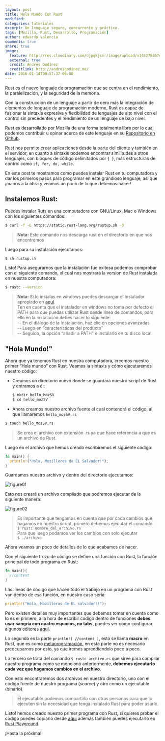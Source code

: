 ```yaml
---
layout: post
title: Hola Mundo Con Rust
modified:
categories: tutoriales
excerpt: Un lenguaje seguro, concurrente y práctico.
tags: [Mozilla, Rust, Desarrollo, Programación]
author: eduardo_valencia
comments: true
share: true
image:
  feature: http://res.cloudinary.com/djpqkjsmr/image/upload/v1452786574/MozSV/rust-banner.png
  external: true
  credit: Andrés Godínez
  creditlink: http://andresgodinez.me/  
date: 2016-01-14T09:57:37-06:00
---
```


Rust es el nuevo lenguaje de programación que se centra en el rendimiento, la paralelización, y la seguridad de la memoria.

Con la construcción de un lenguaje a partir de cero más la integración de elementos de lenguaje de programación moderno, Rust es capaz de fusionar la sintaxis expresiva y flexibilidad de lenguajes de alto nivel con el control sin precedentes y el rendimiento de un lenguaje de bajo nivel.

Rust es desarrollado por Mozilla de una forma totalmente libre por lo cual podemos contribuir u opinar acerca de este lenguaje en su [Repositorio en Github](https://github.com/rust-lang/rust).

Rust nos permite crear aplicaciones desde la parte del cliente y también en el servidor, en cuanto a sintaxis podemos encontrar similitudes a otros lenguajes, con bloques de código delimitados por `{ }`, más estructuras de control como `if, for, do, while`.

En este post te mostramos como puedes instalar Rust en tu computadora y dar los primeros pasos para programar en este grandioso lenguaje, asi que ¡manos a la obra y veamos un poco de lo que debemos hacer!

## Instalemos Rust:
Puedes instalar Ruts en una computadora con GNU/Linux, Mac o Windows con los siguientes comandos:

```bash
$ curl -f -L https://static.rust-lang.org/rustup.sh -O
```

> **Nota:** Este comando nos descarga rust en el directorio en que nos encontremos

Luego para su instalación ejecutamos:

```bash
$ sh rustup.sh
```

Listo! Para asegurarnos que la instalación fue exitosa podemos comprobar con el siguiente comando, el cual nos mostrará la version de Rust instalada en nuestra computadora:

```bash
$ rustc --version
```

> **Nota:** Si lo instalas en windows puedes descargar el instalador apropiado en [aquí][1].  
> Ten en cuenta que el instalador en windows no toma por defecto el PATH para que puedas utilizar Rust desde línea de comandos, para ello en la instalación debes hacer lo siguiente:  
> -- En el diálogo de la Instalación, haz clic en opciones avanzadas  
> -- Luego en “características del producto”  
> -- Seguido, la opción “añadir a PATH” e instalarlo en tu disco local.

## "Hola Mundo!"
Ahora que ya tenemos Rust en nuestra computadora, creemos nuestro primer “Hola mundo” con Rust. Veamos la sintaxis y cómo ejecutaremos nuestro código:

* Creamos un directorio nuevo donde se guardará nuestro script de Rust y entramos a él:

  ```bash
  $ mkdir hello_MozSV
  $ cd hello_mozSV
  ```

* Ahora creamos nuestro archivo fuente el cual contendrá el código, al que llamaremos `hello_mozSV.rs`

```bash
$ touch hello_MozSV.rs
```

> Se crea el archivo con extensión .rs ya que hace referencia a que es un archivo de Rust.

Luego en el archivo que hemos creado escribiremos el siguiente código:

```rust
fn main() {
  println!("Hola, Mozilleros de EL Salvador!");
}
```

Guardamos nuestro archivo y dentro del directorio ejecutamos:


![figure01](http://res.cloudinary.com/djpqkjsmr/image/upload/v1452792886/MozSV/tuto.png)

Esto nos creará un archivo compilado que podremos ejecutar de la siguiente manera:

![figure02](http://res.cloudinary.com/djpqkjsmr/image/upload/v1452792886/MozSV/tuto2.png)

>Es importante que tengamos en cuenta que por cada cambios que hagamos en nuestro script, primero debemos ejecutar el comando:  
> `$ rustc nombre_del_archivo.rs`  
> Para que luego podamos ver los cambios con solo ejecutar  
> `$ ./archivo`

Ahora veamos un poco de detalles de lo que acabamos de hacer.

Con el siguiente trozo de código se define una función con Rust, la función principal de todo programa en Rust:

```rust
fn main(){
  //content
}
```

Las líneas de codigo que hacen todo el trabajo en un programa con Rust van dentro de esa función, en nuestro caso sería:

```rust
println!("Hola, Mozilleros de EL salvador!!");
```

Pero existen detalles muy importantes que debemos tomar en cuenta como lo es el primero, a la hora de escribir codigo dentro de funciones **debes usar sangría con cuatro espacios, no tabs**, puedes ver como configurar algunos  editores [aquí][2].

Lo segundo es la parte `println!( //content )`, esto se llama **macro** en Rust, que es como [metaprogramación][3], en esta parte no es necesario preocuparnos por esto, ya que iremos aprendiendolo poco a poco.

Lo tercero se trata del comando `$ rustc archivo.rs` que sirve para compilar nuestro programa como se mencionó anteriormente, **debemos ejecutarlo cada vez que hagamos cambios en el archivo**.

Con esto encontraremos dos archivos en nuestro directorio, uno con el código fuente de nuestro programa (source) y otro como un ejecutable (binario).

>El ejecutable podemos compartirlo con otras personas para que lo ejecuten sin la necesidad que tenga instalado Rust para poder usarlo.

Listo! hemos creado nuestro primer programa con Rust, si quieres probar el codigo puedes copiarlo desde [aqui][4] además también puedes ejecutarlo en [Rust Playground][5]

¡Hasta la próxima!


[1]: https://www.rust-lang.org/install.html
[2]: https://github.com/rust-lang/rust/blob/master/src/etc/CONFIGS.md
[3]: https://es.wikipedia.org/wiki/Metaprogramaci%C3%B3n
[4]: https://gist.github.com/EnriqueV/653a5dc6a2060d27b4d8
[5]: https://play.rust-lang.org/
